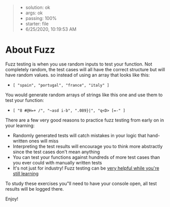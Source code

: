 <!-- BEGIN REPORT -->
> - solution: ok 
> - args: ok 
> - passing: 100% 
> - starter: file 
> - 6/25/2020, 10:19:53 AM
<!-- END REPORT -->

# About Fuzz

Fuzz testing is when you use random inputs to test your function.  Not completely random, the test cases will all have the correct structure but will have random values.  so instead of using an array that looks like this:

- `[ "spain", "portugal", "france", "italy" ]`

You would generate random arrays of strings like this one and use them to test your function:

- `[ "8 #@H=+ /", "~asd i-b", ".089}|", "q<D> [=-" ]`

There are a few very good reasons to practice fuzz testing from early on in your learning:

- Randomly generated tests will catch mistakes in your logic that hand-written ones will miss
- Interpreting the test results will encourage you to think more abstractly since the test cases don't mean anything
- You can test your functions against hundreds of more test cases than you ever could with manually written tests
- It's not just for industry! Fuzz testing can be [very helpful while you're still learning](https://dl.acm.org/doi/10.1145/2876034.2876050)

To study these exercises you"ll need to have your console open, all test results will be logged there.

Enjoy!
